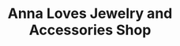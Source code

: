 ---
title: "Anna Loves Jewelry and Accessories Shop"
url: /davao-city/anna-loves-jewelry-and-accessories-shop-san-pedro-street/
shop: jewelry
---